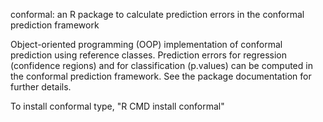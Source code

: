 conformal: an R package to calculate prediction errors in the conformal prediction framework

Object-oriented programming (OOP) implementation 
of conformal prediction using reference classes.
Prediction errors for regression (confidence regions)
and for classification (p.values)
can be computed in the conformal prediction framework.
See the package documentation for further details.

To install conformal type, "R CMD install conformal"



